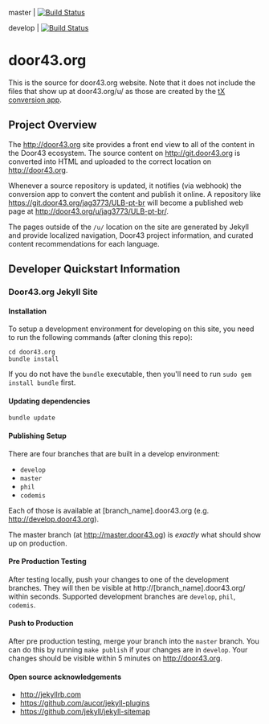master | [![Build Status](https://travis-ci.org/unfoldingWord-dev/door43.org.svg?branch=master)](https://travis-ci.org/unfoldingWord-dev/door43.org)

develop | [![Build Status](https://travis-ci.org/unfoldingWord-dev/door43.org.svg?branch=develop)](https://travis-ci.org/unfoldingWord-dev/door43.org)

# door43.org

This is the source for door43.org website.  Note that it does not include the files that show up at door43.org/u/ as those are created by the [tX conversion app](https://github.com/unfoldingWord-dev/door43.org/wiki/tX-Development-Architecture).

## Project Overview

The http://door43.org site provides a front end view to all of the content in the Door43 ecosystem.  The source content on http://git.door43.org is converted into HTML and uploaded to the correct location on http://door43.org.

Whenever a source repository is updated, it notifies (via webhook) the conversion app to convert the content and publish it online.  A repository like https://git.door43.org/jag3773/ULB-pt-br will become a published web page at http://door43.org/u/jag3773/ULB-pt-br/.

The pages outside of the `/u/` location on the site are generated by Jekyll and provide localized navigation, Door43 project information, and curated content recommendations for each language.

## Developer Quickstart Information

### Door43.org Jekyll Site

#### Installation

To setup a development environment for developing on this site, you need to run the following commands (after cloning this repo):

    cd door43.org
    bundle install

If you do not have the `bundle` executable, then you'll need to run `sudo gem install bundle` first.

#### Updating dependencies

    bundle update

#### Publishing Setup

There are four branches that are built in a develop environment:

* `develop`
* `master`
* `phil`
* `codemis`

Each of those is available at [branch_name].door43.org (e.g. http://develop.door43.org).

The master branch (at http://master.door43.og) is *exactly* what should show up on production.

#### Pre Production Testing

After testing locally, push your changes to one of the development branches.  They will then be visible at http://[branch_name].door43.org/ within seconds.  Supported development branches are `develop`, `phil`, `codemis`.


#### Push to Production

After pre production testing, merge your branch into the `master` branch.  You can do this by running `make publish` if your changes are in `develop`.
Your changes should be visible within 5 minutes on http://door43.org.


#### Open source acknowledgements

  * http://jekyllrb.com
  * https://github.com/aucor/jekyll-plugins
  * https://github.com/jekyll/jekyll-sitemap


